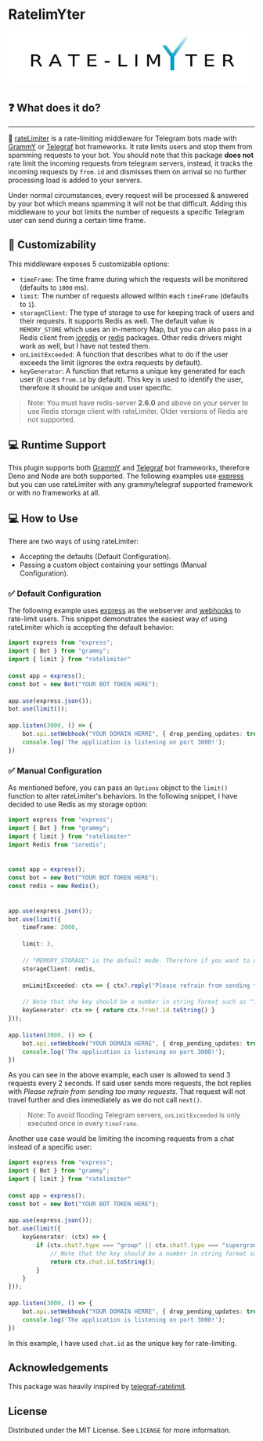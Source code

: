 # RatelimYter

<p align="center">
  <a href="https://github.com/Amir-Zouerami/ratelimYter-grammY">
    <img src="./RATE_LIMYTER.jpg" alt="ratelimYter Logo">
  </a>
</p>

## ❓ What does it do?
****
🔌 [rateLimiter](https://github.com/Amir-Zouerami/rateLimiter) is a rate-limiting middleware for Telegram bots made with [GrammY](https://grammy.dev/) or [Telegraf](https://github.com/telegraf/telegraf) bot frameworks. It rate limits users and stop them from spamming requests to your bot. You should note that this package **does not** rate limit the incoming requests from telegram servers, instead, it tracks the incoming requests by `from.id` and dismisses them on arrival so no further processing load is added to your servers.

Under normal circumstances, every request will be processed & answered by your bot which means spamming it will not be that difficult. Adding this middleware to your bot limits the number of requests a specific Telegram user can send during a certain time frame.

## 🔧 Customizability
This middleware exposes 5 customizable options:
- `timeFrame`: The time frame during which the requests will be monitored (defaults to `1000` ms).
- `limit`: The number of requests allowed within each `timeFrame` (defaults to `1`).
- `storageClient`: The type of storage to use for keeping track of users and their requests. It supports Redis as well. The default value is `MEMORY_STORE` which uses an in-memory Map, but you can also pass in a Redis client from [ioredis](https://github.com/luin/ioredis) or [redis](https://deno.land/x/redis) packages. Other redis drivers might work as well, but I have not tested them.
- `onLimitExceeded`: A function that describes what to do if the user exceeds the limit (ignores the extra requests by default).
- `keyGenerator`: A function that returns a unique key generated for each user (it uses `from.id` by default). This key is used to identify the user, therefore it should be unique and user specific.

> Note: You must have redis-server **2.6.0** and above on your server to use Redis storage client with rateLimiter. Older versions of Redis are not supported.

## 💻 Runtime Support
This plugin supports both [GrammY](https://grammy.dev/) and [Telegraf](https://telegraf.js.org/) bot frameworks, therefore Deno and Node are both supported. The following examples use [express](https://github.com/expressjs/express) but you can use rateLimiter with any grammy/telegraf supported framework or with no frameworks at all.

## 💻 How to Use
There are two ways of using rateLimiter:
- Accepting the defaults (Default Configuration).
- Passing a custom object containing your settings (Manual Configuration).

### ✅ Default Configuration

The following example uses [express](https://github.com/expressjs/express) as the webserver and [webhooks](https://grammy.dev/guide/deployment-types.html) to rate-limit users. This snippet demonstrates the easiest way of using rateLimiter which is accepting the default behavior:

``` typescript
import express from "express";
import { Bot } from "grammy";
import { limit } from "ratelimiter"

const app = express();
const bot = new Bot("YOUR BOT TOKEN HERE");

app.use(express.json());
bot.use(limit());

app.listen(3000, () => {
    bot.api.setWebhook("YOUR DOMAIN HERRE", { drop_pending_updates: true });
    console.log('The application is listening on port 3000!');
})
```

### ✅ Manual Configuration

As mentioned before, you can pass an `Options` object to the `limit()` function to alter rateLimiter's behaviors. In the following snippet, I have decided to use Redis as my storage option:

``` typescript
import express from "express";
import { Bot } from "grammy";
import { limit } from "ratelimiter"
import Redis from "ioredis";


const app = express();
const bot = new Bot("YOUR BOT TOKEN HERE");
const redis = new Redis();


app.use(express.json());
bot.use(limit({
    timeFrame: 2000,

    limit: 3,

    // "MEMORY_STORAGE" is the default mode. Therefore if you want to use Redis, do not pass storageClient at all.
    storageClient: redis,

    onLimitExceeded: ctx => { ctx?.reply("Please refrain from sending too many requests!") },

    // Note that the key should be a number in string format such as "123456789"
    keyGenerator: ctx => { return ctx.from?.id.toString() }
}));

app.listen(3000, () => {
    bot.api.setWebhook("YOUR DOMAIN HERRE", { drop_pending_updates: true });
    console.log('The application is listening on port 3000!');
})
```
As you can see in the above example, each user is allowed to send 3 requests every 2 seconds. If said user sends more requests, the bot replies with _Please refrain from sending too many requests_. That request will not travel further and dies immediately as we do not call `next()`.

> Note: To avoid flooding Telegram servers, `onLimitExceeded` is only executed once in every `timeFrame`.

Another use case would be limiting the incoming requests from a chat instead of a specific user:
``` typescript
import express from "express";
import { Bot } from "grammy";
import { limit } from "ratelimiter"

const app = express();
const bot = new Bot("YOUR BOT TOKEN HERE");

app.use(express.json());
bot.use(limit({
    keyGenerator: (ctx) => {
        if (ctx.chat?.type === "group" || ctx.chat?.type === "supergroup") {
            // Note that the key should be a number in string format such as "123456789"
            return ctx.chat.id.toString();
        }
    }
}));

app.listen(3000, () => {
    bot.api.setWebhook("YOUR DOMAIN HERRE", { drop_pending_updates: true });
    console.log('The application is listening on port 3000!');
})
```
In this example, I have used `chat.id` as the unique key for rate-limiting.

## Acknowledgements
This package was heavily inspired by [telegraf-ratelimit](https://github.com/telegraf/telegraf-ratelimit).

## License
Distributed under the MIT License. See `LICENSE` for more information.